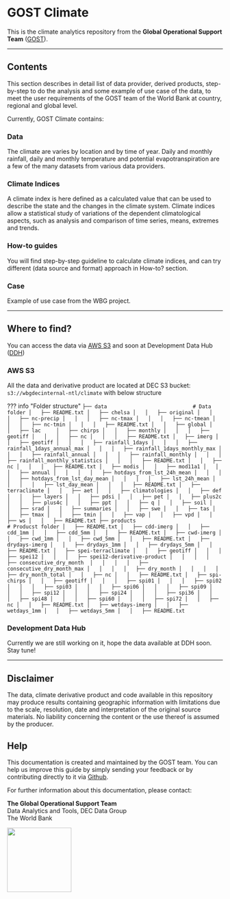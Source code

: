 # GOST Climate

This is the climate analytics repository from the **Global Operational Support Team** ([GOST](https://www.worldbank.org/en/research/brief/geospatial-operations-support-team-at-the-world-bank)).

-----

## Contents

This section describes in detail list of data provider, derived products, step-by-step to do the analysis and some example of use case of the data, to meet the user requirements of the GOST team of the World Bank at country, regional and global level. 

Currently, GOST Climate contains:

### Data

The climate are varies by location and by time of year. Daily and monthly rainfall, daily and monthly temperature and potential evapotranspiration are a few of the many datasets from various data providers.

### Climate Indices

A climate index is here defined as a calculated value that can be used to describe the state and the changes in the climate system. Climate indices allow a statistical study of variations of the dependent climatological aspects, such as analysis and comparison of time series, means, extremes and trends.

### How-to guides

You will find step-by-step guideline to calculate climate indices, and can try different (data source and format) approach in How-to? section.

### Case

Example of use case from the WBG project.

-----

## Where to find?

You can access the data via [AWS S3](https://aws.amazon.com/s3/) and soon at Development Data Hub ([DDH](https://datacatalog.worldbank.org/home))

### AWS S3

All the data and derivative product are located at DEC S3 bucket: `s3://wbgdecinternal-ntl/climate` with below structure

??? info "Folder structure"
    ```
    ├── data                            # Data folder
    │   ├── README.txt
    │   ├── chelsa
    │   │   ├── original
    │   │   │   ├── nc-precip
    │   │   │   ├── nc-tmax
    │   │   │   ├── nc-tmean
    │   │   │   ├── nc-tmin
    │   │   │   ├── README.txt
    │   │   ├── global
    │   │   ├── lac    
    │   ├── chirps
    │   │   ├── monthly
    │   │   │   ├── geotiff
    │   │   │   ├── nc
    │   │   │   ├── README.txt
    │   ├── imerg
    │   │   ├── geotiff
    │   │   │   ├── rainfall_1days
    │   │   │   ├── rainfall_1days_annual_max
    │   │   │   ├── rainfall_1days_monthly_max
    │   │   │   ├── rainfall_annual
    │   │   │   ├── rainfall_monthly
    │   │   │   ├── rainfall_monthly_statistics
    │   │   │   ├── README.txt
    │   │   ├── nc
    │   │   │   ├── README.txt
    │   ├── modis
    │   │   ├── mod11a1
    │   │   │   ├── annual
    │   │   │   │   ├── hotdays_from_lst_24h_mean
    │   │   │   │   ├── hotdays_from_lst_day_mean
    │   │   │   │   ├── lst_24h_mean
    │   │   │   │   ├── lst_day_mean
    │   │   │   ├── README.txt
    │   ├── terraclimate
    │   │   ├── aet
    │   │   ├── climatologies
    │   │   ├── def
    │   │   ├── layers
    │   │   ├── pdsi
    │   │   ├── pet
    │   │   ├── plus2c
    │   │   ├── plus4c
    │   │   ├── ppt
    │   │   ├── q
    │   │   ├── soil
    │   │   ├── srad
    │   │   ├── summaries
    │   │   ├── swe
    │   │   ├── tas
    │   │   ├── tmax
    │   │   ├── tmin
    │   │   ├── vap
    │   │   ├── vpd
    │   │   ├── ws
    │   │   ├── README.txt
    ├── products                            # Producst folder
    │   ├── README.txt
    │   ├── cdd-imerg
    │   │   ├── cdd_1mm
    │   │   ├── cdd_5mm
    │   │   ├── README.txt
    │   ├── cwd-imerg
    │   │   ├── cwd_1mm
    │   │   ├── cwd_5mm
    │   │   ├── README.txt
    │   ├── drydays-imerg
    │   │   ├── drydays_1mm
    │   │   ├── drydays_5mm
    │   │   ├── README.txt
    │   ├── spei-terraclimate
    │   │   ├── geotiff
    │   │   │   ├── spei12
    │   │   │   ├── spei12-derivative-product
    │   │   │   │   ├── consecutive_dry_month 
    │   │   │   │   ├── consecutive_dry_month_max
    │   │   │   │   ├── dry_month
    │   │   │   │   ├── dry_month_total
    │   │   ├── nc
    │   │   ├── README.txt
    │   ├── spi-chirps
    │   │   ├── geotiff
    │   │   │   ├── spi01
    │   │   │   ├── spi02
    │   │   │   ├── spi03
    │   │   │   ├── spi06
    │   │   │   ├── spi09
    │   │   │   ├── spi12
    │   │   │   ├── spi24
    │   │   │   ├── spi36
    │   │   │   ├── spi48
    │   │   │   ├── spi60
    │   │   │   ├── spi72
    │   │   ├── nc
    │   │   ├── README.txt
    │   ├── wetdays-imerg
    │   │   ├── wetdays_1mm
    │   │   ├── wetdays_5mm
    │   │   ├── README.txt
    ```

### Development Data Hub

Currently we are still working on it, hope the data available at DDH soon. Stay tune!

-----

## Disclaimer

The data, climate derivative product and code available in this repository may produce results containing geographic information with limitations due to the scale, resolution, date and interpretation of the original source materials. No liability concerning the content or the use thereof is assumed by the producer.


## Help

This documentation is created and maintained by the GOST team. You can help us improve this guide by simply sending your feedback or by contributing directly to it via [Github](http://github.com/bennyistanto/gost-climate).

For further information about this documentation, please contact:

**The Global Operational Support Team**<br>
Data Analytics and Tools, DEC Data Group<br>
The World Bank<br>

<img src="./img/WBG_Horizontal-RGB-web.png" width="150">